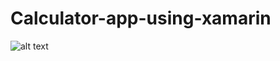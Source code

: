 # Calculator-app-using-xamarin
![alt text](https://github.com/Nikhil-V-maker/Calculator-app-using-xamarin/blob/master/Screenshots/Screenshot_20200722-124141.jpg?raw=true)
